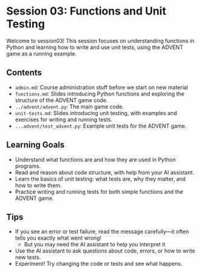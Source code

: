 # Session 03: Functions and Unit Testing

Welcome to session03! This session focuses on understanding functions in Python and learning how to write and use unit tests, using the ADVENT game as a running example.

## Contents
- `admin.md`: Course administration stuff before we start on new material
- `functions.md`: Slides introducing Python functions and exploring the structure of the ADVENT game code.
- `../advent/advent.py`: The main game code.
- `unit-tests.md`: Slides introducing unit testing, with examples and exercises for writing and running tests.
- `...advent/test_advent.py`: Example unit tests for the ADVENT game.

## Learning Goals
- Understand what functions are and how they are used in Python programs.
- Read and reason about code structure, with help from your AI assistant.
- Learn the basics of unit testing: what tests are, why they matter, and how to write them.
- Practice writing and running tests for both simple functions and the ADVENT game.

## Tips
- If you see an error or test failure, read the message carefully—it often tells you exactly what went wrong!
    - But you may need the AI assistant to help you interpret it
- Use the AI assistant to ask questions about code, errors, or how to write new tests.
- Experiment! Try changing the code or tests and see what happens.


